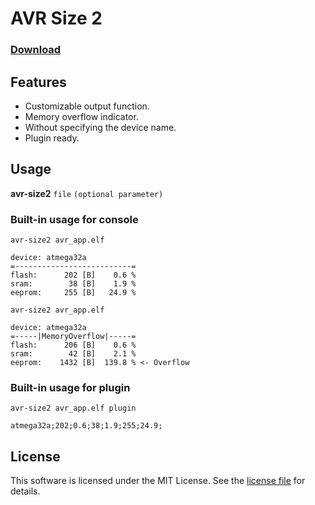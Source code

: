# AVR Size 2

### [Download](https://github.com/michal037/avr-size2/releases)

## Features
* Customizable output function.
* Memory overflow indicator.
* Without specifying the device name.
* Plugin ready.

## Usage
**avr-size2** `file` `(optional parameter)`

### Built-in usage for console
```
avr-size2 avr_app.elf

device: atmega32a
=--------------------------=
flash:      202 [B]    0.6 %
sram:        38 [B]    1.9 %
eeprom:     255 [B]   24.9 %
```

```
avr-size2 avr_app.elf

device: atmega32a
=-----|MemoryOverflow|-----=
flash:      206 [B]    0.6 %
sram:        42 [B]    2.1 %
eeprom:    1432 [B]  139.8 % <- Overflow
```

### Built-in usage for plugin
```
avr-size2 avr_app.elf plugin

atmega32a;202;0.6;38;1.9;255;24.9;
```

## License
This software is licensed under the MIT License. See the [license file](LICENSE) for details.
